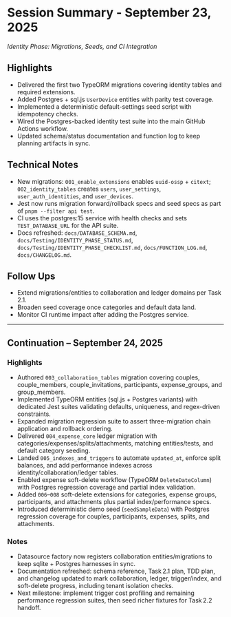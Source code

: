 # Session Summary - September 23, 2025
*Identity Phase: Migrations, Seeds, and CI Integration*

## Highlights
- Delivered the first two TypeORM migrations covering identity tables and required extensions.
- Added Postgres + sql.js `UserDevice` entities with parity test coverage.
- Implemented a deterministic default-settings seed script with idempotency checks.
- Wired the Postgres-backed identity test suite into the main GitHub Actions workflow.
- Updated schema/status documentation and function log to keep planning artifacts in sync.

## Technical Notes
- New migrations: `001_enable_extensions` enables `uuid-ossp` + `citext`; `002_identity_tables` creates `users`, `user_settings`, `user_auth_identities`, and `user_devices`.
- Jest now runs migration forward/rollback specs and seed specs as part of `pnpm --filter api test`.
- CI uses the postgres:15 service with health checks and sets `TEST_DATABASE_URL` for the API suite.
- Docs refreshed: `docs/DATABASE_SCHEMA.md`, `docs/Testing/IDENTITY_PHASE_STATUS.md`, `docs/Testing/IDENTITY_PHASE_CHECKLIST.md`, `docs/FUNCTION_LOG.md`, `docs/CHANGELOG.md`.

## Follow Ups
- Extend migrations/entities to collaboration and ledger domains per Task 2.1.
- Broaden seed coverage once categories and default data land.
- Monitor CI runtime impact after adding the Postgres service.

---

## Continuation – September 24, 2025

### Highlights
- Authored `003_collaboration_tables` migration covering couples, couple_members, couple_invitations, participants, expense_groups, and group_members.
- Implemented TypeORM entities (sql.js + Postgres variants) with dedicated Jest suites validating defaults, uniqueness, and regex-driven constraints.
- Expanded migration regression suite to assert three-migration chain application and rollback ordering.
- Delivered `004_expense_core` ledger migration with categories/expenses/splits/attachments, matching entities/tests, and default category seeding.
- Landed `005_indexes_and_triggers` to automate `updated_at`, enforce split balances, and add performance indexes across identity/collaboration/ledger tables.
- Enabled expense soft-delete workflow (TypeORM `DeleteDateColumn`) with Postgres regression coverage and partial index validation.
- Added `006`–`008` soft-delete extensions for categories, expense groups, participants, and attachments plus partial index/performance specs.
- Introduced deterministic demo seed (`seedSampleData`) with Postgres regression coverage for couples, participants, expenses, splits, and attachments.

### Notes
- Datasource factory now registers collaboration entities/migrations to keep sqlite + Postgres harnesses in sync.
- Documentation refreshed: schema reference, Task 2.1 plan, TDD plan, and changelog updated to mark collaboration, ledger, trigger/index, and soft-delete progress, including tenant isolation checks.
- Next milestone: implement trigger cost profiling and remaining performance regression suites, then seed richer fixtures for Task 2.2 handoff.
